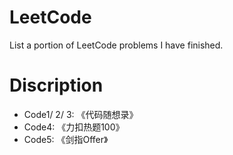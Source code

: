 # LeetCode
List a portion of LeetCode problems I have finished.
# Discription
* Code1/ 2/ 3: 《代码随想录》
* Code4: 《力扣热题100》
* Code5: 《剑指Offer》
